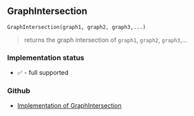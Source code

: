 ## GraphIntersection

``` 
GraphIntersection(graph1, graph2, graph3,...)
```

> returns the graph intersection of `graph1`, `graph2`, `graph3`,...
 
  






### Implementation status

* &#x2705; - full supported

### Github

* [Implementation of GraphIntersection](https://github.com/axkr/symja_android_library/blob/master/symja_android_library/matheclipse-core/src/main/java/org/matheclipse/core/builtin/GraphFunctions.java#L122) 
